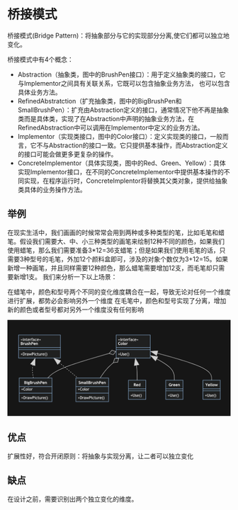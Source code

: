 # 桥接模式

桥接模式(Bridge Pattern)：将抽象部分与它的实现部分分离,使它们都可以独立地变化。

桥接模式中有4个概念：

- Abstraction（抽象类，图中的BrushPen接口）：用于定义抽象类的接口，它与Implementor之间具有关联关系，它既可以包含抽象业务方法， 也可以包含具体业务方法。
- RefinedAbstratction（扩充抽象类，图中的BigBrushPen和SmallBrushPen）：扩充由Abstraction定义的接口，通常情况下他不再是抽象类而是具体类，实现了在Abstraction中声明的抽象业务方法，在RefinedAbstraction中可以调用在Implementor中定义的业务方法。
- Implementor（实现类接口，图中的Color接口）：定义实现类的接口，一般而言，它不与Abstraction的接口一致。它只提供基本操作，而Abstraction定义的接口可能会做更多更复杂的操作。
- ConcreteImplementor（具体实现类，图中的Red、Green、Yellow）：具体实现Implementor接口，在不同的ConcreteImplementor中提供基本操作的不同实现，在程序运行时，ConcreteImplentor将替换其父类对象，提供给抽象类具体的业务操作方法。

## 举例

在现实生活中，我们画画的时候常常会用到两种或多种类型的笔，比如毛笔和蜡笔。假设我们需要大、中、小三种类型的画笔来绘制12种不同的颜色，如果我们使用蜡笔，那么我们需要准备3*12=36支蜡笔；但是如果我们使用毛笔的话，只需要3种型号的毛笔，外加12个颜料盒即可，涉及的对象个数仅为3+12=15。如果新增一种画笔，并且同样需要12种颜色，那么蜡笔需要增加12支，而毛笔却只需要新增1支。
我们来分析一下以上场景：

在蜡笔中，颜色和型号两个不同的变化维度耦合在一起，导致无论对任何一个维度进行扩展，都势必会影响另外一个维度
在毛笔中，颜色和型号实现了分离，增加新的颜色或者型号都对另外一个维度没有任何影响

![桥接模式](../../img/structural/bridage.png)

## 优点

扩展性好，符合开闭原则：将抽象与实现分离，让二者可以独立变化

## 缺点

在设计之前，需要识别出两个独立变化的维度。
